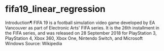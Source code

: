 # fifa19_linear_regression
Introduction¶  FIFA 19 is a football simulation video game developed by EA Vancouver as part of Electronic Arts' FIFA series. It is the 26th installment in the FIFA series, and was released on 28 September 2018 for PlayStation 3, PlayStation 4, Xbox 360, Xbox One, Nintendo Switch, and Microsoft Windows  Source: Wikipedia 
